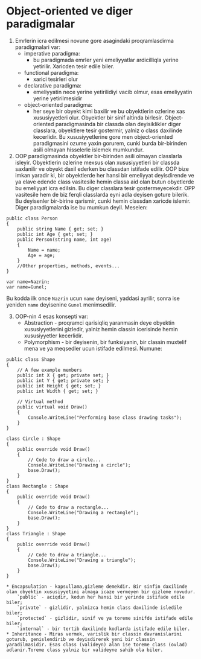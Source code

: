 # Object-oriented ve diger paradigmalar
1. Emrlerin icra edilmesi novune gore asagindaki proqramlasdirma paradigmalari var:
    * imperative paradigma:
       * bu paradigmada emrler yeni emeliyyatlar ardicilliqla yerine yetirilir. Xaricden tesir edile biler.
    * functional paradigma:
       * xarici tesirleri olur
    * declarative paradigma:
       * emeliyyatin nece yerine yetirilidiyi vacib olmur, esas emeliyyatin yerine yetirilmesidir
    * object-oriented paradigma:
       * her seye bir obyekt kimi baxilir ve bu obyektlerin ozlerine xas xususiyyetleri olur. Obyektler bir sinif altinda birlesir. Object-oriented paradigmasinda bir classda olan deyisiklikler diger classlara, obyektlere tesir gostermir, yalniz o class daxilinde kecerlidir.
Bu xususiyyetlerine gore men object-oriented paradigmasini ozume yaxin gorurem, cunki burda bir-birinden asili olmayan hisselerle islemek mumkundur.
2. OOP paradigmasinda obyektler bir-birinden asili olmayan classlarla isleyir. Obyektlerin ozlerine mexsus olan xususiyyetleri bir classda saxlanilir ve obyekt daxil ederken bu classdan istifade edilir. OOP bize imkan yaradir ki, bir obyektlerde her hansi bir emeliyyat deyisdirende ve ya elave edende class vasitesile hemin classa aid olan butun obyetlerde bu emeliyyat icra edilsin. Bu diger classlara tesir gostermeyecekdir. OPP vasitesile hem de biz ferqli classlarda eyni adla deyisen goture bilerik. Bu deyisenler bir-birine qarismir, cunki hemin classdan xaricde islemir. Diger paradigmalarda ise bu mumkun deyil. Meselen:
```
public class Person
{
    public string Name { get; set; }
    public int Age { get; set; }
    public Person(string name, int age)
    {
        Name = name;
        Age = age;
    }
    //Other properties, methods, events...
}
```

```
var name=Nazrin;
var name=Gunel;
```
Bu kodda ilk once `Nazrin` ucun `name` deyiseni, yaddasi ayrilir, sonra ise yeniden `name` deyisenine `Gunel` menimsedilir.

3. OOP-nin 4 esas konsepti var:
    * Abstraction - proqramci qarisiqliq yaranmasin deye obyektin xususiyyetlerini gizledir, yalniz hemin classin icerisinde hemin xususiyyetler kecerlidir.
    * Polymorphism - bir deyisenin, bir funksiyanin, bir classin muxtelif mena ve ya meqsedler ucun istifade edilmesi. Numune:
```
public class Shape
{
    // A few example members
    public int X { get; private set; }
    public int Y { get; private set; }
    public int Height { get; set; }
    public int Width { get; set; }
   
    // Virtual method
    public virtual void Draw()
    {
        Console.WriteLine("Performing base class drawing tasks");
    }
}

class Circle : Shape
{
    public override void Draw()
    {
        // Code to draw a circle...
        Console.WriteLine("Drawing a circle");
        base.Draw();
    }
}
class Rectangle : Shape
{
    public override void Draw()
    {
        // Code to draw a rectangle...
        Console.WriteLine("Drawing a rectangle");
        base.Draw();
    }
}
class Triangle : Shape
{
    public override void Draw()
    {
        // Code to draw a triangle...
        Console.WriteLine("Drawing a triangle");
        base.Draw();
    }
}
```
    * Encapsulation - kapsullama,gizleme demekdir. Bir sinfin daxilinde olan obyektin xususiyyetini almaga icaze vermeyen bir gizleme novudur.
        `public` - aciqdir, kodun her hansi bir yerinde istifade edile biler;
        `private` - gizlidir, yalnizca hemin class daxilinde isledile biler;
        `protected` - gizlidir, sinif ve ya toreme sinifde istifade edile biler;
        `internal` - bir tertib daxilinde kodlarda istifade edile biler.
    * Inheritance - Miras vermek, varislik bir classin davranislarini goturub, genislendirib ve deyisdirerek yeni bir classin yaradilmasidir. Esas class (valideyn) alan ise toreme class (ovlad) adlanir.Toreme class yalniz bir valideyne sahib ola biler.